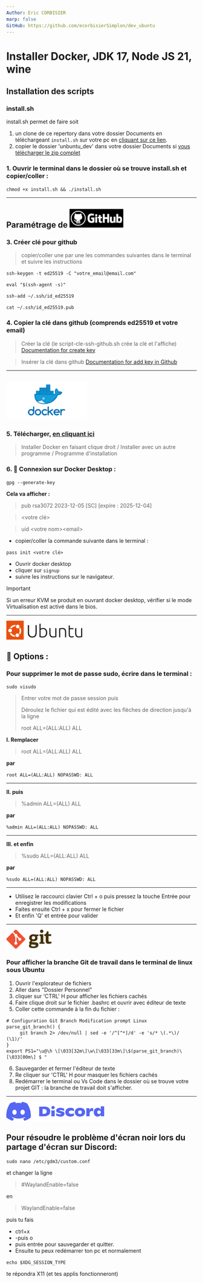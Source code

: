 ```yaml
---
Author: Eric CORBISIER
marp: false
GitHub: https://github.com/ecorbisierSimplon/dev_ubuntu
---
```


# Installer Docker, JDK 17, Node JS 21, wine

## Installation des scripts

### **install.sh**


install.sh permet de faire soit 
1. un clone de ce repertory dans votre dossier Documents en téléchargeant `install.sh` sur votre pc en <a href="https://github.com/ecorbisierSimplon/dev_ubuntu/blob/main/install.sh" target="_blank">cliquant sur ce lien</a>.
2. copier le dossier 'unbuntu_dev' dans votre dossier Documents si [vous télécharger le zip complet](https://github.com/ecorbisierSimplon/dev_ubuntu/archive/refs/heads/main.zip)

### **1. Ouvrir le terminal dans le dossier où se trouve install.sh et copier/coller :**

```nginx=
chmod +x install.sh && ./install.sh
```

---

## Paramétrage de <img src="./layout/img/github.png" width="auto" height="50">

### **3. Créer clé pour github**

> copier/coller une par une les commandes suivantes dans le terminal et suivre les instructions

```nginx=
ssh-keygen -t ed25519 -C "votre_email@email.com"
```

```nginx=
eval "$(ssh-agent -s)"
```

```nginx=
ssh-add ~/.ssh/id_ed25519
```

```nginx=
cat ~/.ssh/id_ed25519.pub
```

### **4. Copier la clé dans github (comprends ed25519 et votre email)**

> Créer la clé (le script-cle-ssh-github.sh crée la clé et l'affiche)
> [Documentation for create key](https://docs.github.com/fr/authentication/connecting-to-github-with-ssh/generating-a-new-ssh-key-and-adding-it-to-the-ssh-agent)

> Insérer la clé dans github
> [Documentation for add key in Github](https://docs.github.com/fr/authentication/connecting-to-github-with-ssh/adding-a-new-ssh-key-to-your-github-account)

---

## <img src="./layout/img/docker.png" width="auto" height="100">

### **5. Télécharger, [en cliquant ici](https://desktop.docker.com/linux/main/amd64/docker-desktop-4.26.0-amd64.deb?utm_source=docker&utm_medium=webreferral&utm_campaign=docs-driven-download-linux-amd64)**

> Installer Docker en faisant clique droit / Installer avec un autre programme / Programme d'installation

### **6. 🔐 Connexion sur Docker Desktop :**

```nginx
gpg --generate-key
```

**Cela va afficher :**

> pub rsa3072 2023-12-05 [SC] [expire : 2025-12-04]

> <votre clé>

> uid \<votre nom\>\<email\>

- copier/coller la commande suivante dans le terminal :

```nginx=
pass init <votre clé>
```

- Ouvrir docker desktop
- cliquer sur `signup`
- suivre les instructions sur le navigateur.

> [!IMPORTANT]
> Si un erreur KVM se produit en ouvrant docker desktop,
> vérifier si le mode Virtualisation est activé dans le bios.

---

<img src="./layout/img/ubuntu.png" width="auto" height="50">

## 🔘 Options :

### Pour supprimer le mot de passe sudo, écrire dans le terminal :

```nginx=
sudo visudo
```

> Entrer votre mot de passe session puis
>
> Déroulez le fichier qui est édité avec les flèches de direction jusqu'à la ligne
>
> root ALL=(ALL:ALL) ALL

**I. Remplacer**

> root ALL=(ALL:ALL) ALL

**par**

```nginx=
root ALL=(ALL:ALL) NOPASSWD: ALL
```

---

**II. puis**

> %admin ALL=(ALL) ALL

**par**

```nginx=
%admin ALL=(ALL:ALL) NOPASSWD: ALL
```

---

**III. et enfin**

> %sudo ALL=(ALL:ALL) ALL

**par**

```nginx=
%sudo ALL=(ALL:ALL) NOPASSWD: ALL
```

---

- Utilisez le raccourci clavier Ctrl + o puis pressez la touche Entrée pour enregistrer les modifications
- Faites ensuite Ctrl + x pour fermer le fichier
- Et enfin 'Q' et entrée pour valider

---

<img src="./layout/img/git.png" width="auto" height="50">

### Pour afficher la branche Git de travail dans le terminal de linux sous Ubuntu

1. Ouvrir l'explorateur de fichiers
2. Aller dans "Dossier Personnel"
3. cliquer sur 'CTRL' H pour afficher les fichiers cachés
4. Faire clique droit sur le fichier .bashrc et ouvrir avec éditeur de texte
5. Coller cette commande à la fin du fichier :

```nginx=
# Configuration Git Branch Modification prompt Linux
parse_git_branch() {
     git branch 2> /dev/null | sed -e '/^[^*]/d' -e 's/* \(.*\)/ (\1)/'
}
export PS1="\u@\h \[\033[32m\]\w\[\033[33m\]\$(parse_git_branch)\[\033[00m\] $ "
```

6. Sauvegarder et fermer l'éditeur de texte
7. Re cliquer sur 'CTRL' H pour masquer les fichiers cachés
8. Redémarrer le terminal ou Vs Code dans le dossier où se trouve votre projet GIT : la branche de travail doit s'afficher.

---

<img src="./layout/img/discord.png" width="auto" height="50">

## Pour résoudre le problème d'écran noir lors du partage d'écran sur Discord:

```nginx=
sudo nano /etc/gdm3/custom.conf
```

et changer la ligne

> #WaylandEnable=false

en

> WaylandEnable=false

puis tu fais

- ctrl+x
- -puis o
- puis entrée pour sauvegarder et quitter.
- Ensuite tu peux redémarrer ton pc et normalement

```nginx=
echo $XDG_SESSION_TYPE
```

te répondra X11 (et tes applis fonctionneront)

